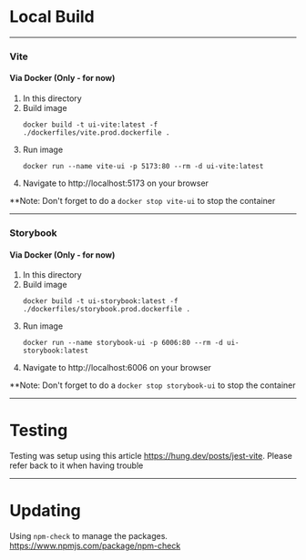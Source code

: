 # Local Build

---

### Vite

#### Via Docker (Only - for now)

1. In this directory
2. Build image
   ```shell
   docker build -t ui-vite:latest -f ./dockerfiles/vite.prod.dockerfile .
   ```
3. Run image
   ```shell
   docker run --name vite-ui -p 5173:80 --rm -d ui-vite:latest
   ```
4. Navigate to http://localhost:5173 on your browser

\*\*Note: Don't forget to do a `docker stop vite-ui` to stop the container

---

### Storybook

#### Via Docker (Only - for now)

1. In this directory
2. Build image
   ```shell
   docker build -t ui-storybook:latest -f ./dockerfiles/storybook.prod.dockerfile .
   ```
3. Run image
   ```shell
   docker run --name storybook-ui -p 6006:80 --rm -d ui-storybook:latest
   ```
4. Navigate to http://localhost:6006 on your browser

\*\*Note: Don't forget to do a `docker stop storybook-ui` to stop the container

---

# Testing

Testing was setup using this article https://hung.dev/posts/jest-vite. Please refer back to it when having trouble

---

# Updating

Using `npm-check` to manage the packages. https://www.npmjs.com/package/npm-check
